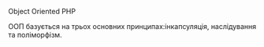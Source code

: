 Object Oriented PHP

ООП базується на трьох основних принципах:інкапсуляція, наслідування та поліморфізм.